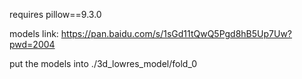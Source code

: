 requires pillow==9.3.0

models link:  https://pan.baidu.com/s/1sGd11tQwQ5Pgd8hB5Up7Uw?pwd=2004 

put the models into ./3d_lowres_model/fold_0
